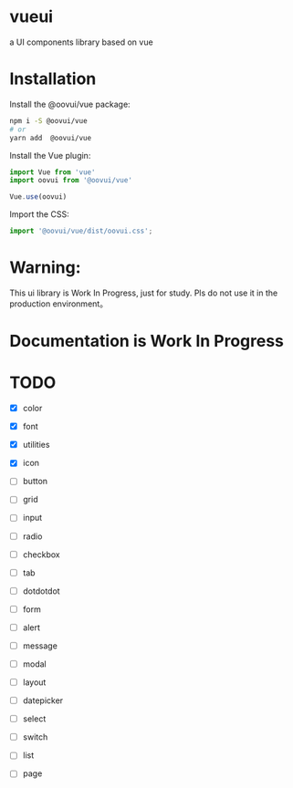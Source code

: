 # vueui
a UI components library based on vue

# Installation
Install the @oovui/vue package:

```sh
npm i -S @oovui/vue 
# or
yarn add  @oovui/vue 
```
Install the Vue plugin:

```javascript
import Vue from 'vue'
import oovui from '@oovui/vue'

Vue.use(oovui)
```

Import the CSS:

```javascript
import '@oovui/vue/dist/oovui.css';
```

# Warning:

This ui library is Work In Progress, just for study.  Pls do not use it in the production environment。

# Documentation is Work In Progress


# TODO
- [x] color
- [x] font
- [x] utilities
- [x] icon
- [ ] button
- [ ] grid
- [ ] input
- [ ] radio
- [ ] checkbox
- [ ] tab
- [ ] dotdotdot
- [ ] form
- [ ] alert
- [ ] message
- [ ] modal
- [ ] layout
- [ ] datepicker
- [ ] select
- [ ] switch
- [ ] list
- [ ] page



